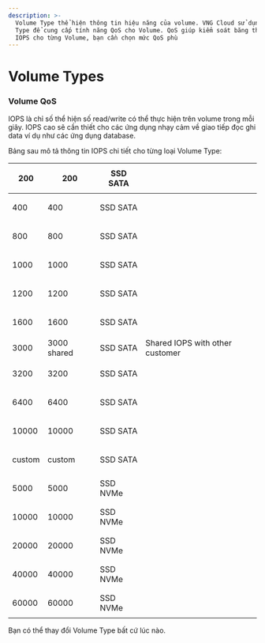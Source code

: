 ```yaml
---
description: >-
  Volume Type thể hiện thông tin hiệu năng của volume. VNG Cloud sử dụng Volume
  Type để cung cấp tính năng QoS cho Volume. QoS giúp kiểm soát băng thông và
  IOPS cho từng Volume, bạn cần chọn mức QoS phù
---
```


# Volume Types

### **Volume QoS** <a href="#volumetypes-volumeqos" id="volumetypes-volumeqos"></a>

IOPS là chỉ số thể hiện số read/write có thể thực hiện trên volume trong mỗi giây. IOPS cao sẽ cần thiết cho các ứng dụng nhạy cảm về giao tiếp đọc ghi data ví dụ như các ứng dụng database.

Bảng sau mô tả thông tin IOPS chi tiết cho từng loại Volume Type:

| 200    | 200         | SSD SATA | <p><br></p>                     |
| ------ | ----------- | -------- | ------------------------------- |
| 400    | 400         | SSD SATA | <p><br></p>                     |
| 800    | 800         | SSD SATA | <p><br></p>                     |
| 1000   | 1000        | SSD SATA | <p><br></p>                     |
| 1200   | 1200        | SSD SATA | <p><br></p>                     |
| 1600   | 1600        | SSD SATA | <p><br></p>                     |
| 3000   | 3000 shared | SSD SATA | Shared IOPS with other customer |
| 3200   | 3200        | SSD SATA | <p><br></p>                     |
| 6400   | 6400        | SSD SATA | <p><br></p>                     |
| 10000  | 10000       | SSD SATA | <p><br></p>                     |
| custom | custom      | SSD SATA | <p><br></p>                     |
| 5000   | 5000        | SSD NVMe | <p><br></p>                     |
| 10000  | 10000       | SSD NVMe | <p><br></p>                     |
| 20000  | 20000       | SSD NVMe | <p><br></p>                     |
| 40000  | 40000       | SSD NVMe | <p><br></p>                     |
| 60000  | 60000       | SSD NVMe | <p><br></p>                     |

Bạn có thể thay đổi Volume Type bất cứ lúc nào.
